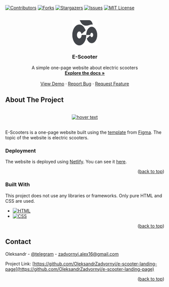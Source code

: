 <!-- Improved compatibility of back to top link: See: https://github.com/othneildrew/Best-README-Template/pull/73 -->
<a name="readme-top"></a>


<!-- PROJECT SHIELDS -->
[![Contributors][contributors-shield]][contributors-url]
[![Forks][forks-shield]][forks-url]
[![Stargazers][stars-shield]][stars-url]
[![Issues][issues-shield]][issues-url]
[![MIT License][license-shield]][license-url]


<!-- PROJECT LOGO -->
<br />
<div align="center">
  <a href="https://github.com/OleksandrZadvornyi/e-scooter-landing-page">
    <img src="images/logo.svg" alt="Logo" width="80" height="80">
  </a>

<h3 align="center">E-Scooter</h3>

  <p align="center">
    A simple one-page website about electric scooters
    <br />
    <a href="https://github.com/OleksandrZadvornyi/e-scooter-landing-page"><strong>Explore the docs »</strong></a>
    <br />
    <br />
    <a href="https://github.com/OleksandrZadvornyi/e-scooter-landing-page">View Demo</a>
    ·
    <a href="https://github.com/OleksandrZadvornyi/e-scooter-landing-page/issues">Report Bug</a>
    ·
    <a href="https://github.com/OleksandrZadvornyi/e-scooter-landing-page/issues">Request Feature</a>
  </p>
</div>


<!-- ABOUT THE PROJECT -->
## About The Project

<div align="center">
  <br/>
  <a href="https://e-scooters.netlify.app/"><img src="website-preview.jpg" width="750" title="hover text"></a>
  <br/><br/>
</div>

E-Scooters is a one-page website built using the [template](https://www.figma.com/file/M9Icp6hKHqedepSQiiYeGW/E-Scooter-Landing-Page-(Community)?type=design&node-id=0-1&mode=design&t=BovQhjpitQh3Wq1Y-0) from [Figma](https://www.figma.com/). The topic of the website is electric scooters.


### Deployment

The website is deployed using [Netlify](https://www.netlify.com/). You can see it [here](https://e-scooters.netlify.app/).

<p align="right">(<a href="#readme-top">back to top</a>)</p>


### Built With

This project does not use any libraries or frameworks. Only pure HTML and CSS are used.

* [![HTML][HTML]][HTML-url]
* [![CSS][CSS]][CSS-url]

<p align="right">(<a href="#readme-top">back to top</a>)</p>


<!-- CONTACT -->
## Contact

Oleksandr - [@telegram](https://t.me/oleksandr_zadvornyi) - zadvornyi.alex16@gmail.com

Project Link: [https://github.com/OleksandrZadvornyi/e-scooter-landing-page](https://github.com/OleksandrZadvornyi/e-scooter-landing-page)

<p align="right">(<a href="#readme-top">back to top</a>)</p>


<!-- MARKDOWN LINKS & IMAGES -->
<!-- https://www.markdownguide.org/basic-syntax/#reference-style-links -->
[contributors-shield]: https://img.shields.io/github/contributors/OleksandrZadvornyi/e-scooter-landing-page.svg?style=for-the-badge
[contributors-url]: https://github.com/OleksandrZadvornyi/e-scooter-landing-page/graphs/contributors
[forks-shield]: https://img.shields.io/github/forks/OleksandrZadvornyi/e-scooter-landing-page.svg?style=for-the-badge
[forks-url]: https://github.com/OleksandrZadvornyi/e-scooter-landing-page/network/members
[stars-shield]: https://img.shields.io/github/stars/OleksandrZadvornyi/e-scooter-landing-page.svg?style=for-the-badge
[stars-url]: https://github.com/OleksandrZadvornyi/e-scooter-landing-page/stargazers
[issues-shield]: https://img.shields.io/github/issues/OleksandrZadvornyi/e-scooter-landing-page.svg?style=for-the-badge
[issues-url]: https://github.com/OleksandrZadvornyi/e-scooter-landing-page/issues
[license-shield]: https://img.shields.io/github/license/othneildrew/Best-README-Template.svg?style=for-the-badge
[license-url]: https://github.com/othneildrew/Best-README-Template/blob/master/LICENSE.txt
[product-screenshot]: website-preview.jpg
[HTML]: https://img.shields.io/badge/HTML-239120?style=for-the-badge&logo=html5&logoColor=white
[HTML-url]: https://developer.mozilla.org/en-US/docs/Web/HTML
[CSS]: https://img.shields.io/badge/CSS-239120?&style=for-the-badge&logo=css3&logoColor=white
[CSS-url]: https://developer.mozilla.org/en-US/docs/Web/CSS
